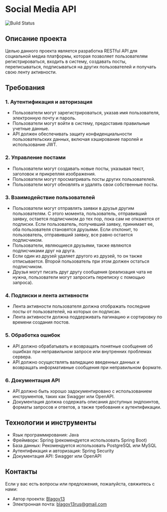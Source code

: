 # Social Media API

![Build Status](https://img.shields.io/badge/build-passing-brightgreen)

## Описание проекта

Целью данного проекта является разработка RESTful API для социальной медиа платформы, которая позволяет пользователям регистрироваться, входить в систему, создавать посты, переписываться, подписываться на других пользователей и получать свою ленту активности.

## Требования

### 1. Аутентификация и авторизация
- Пользователи могут зарегистрироваться, указав имя пользователя, электронную почту и пароль.
- Пользователи могут войти в систему, предоставив правильные учетные данные.
- API должен обеспечивать защиту конфиденциальности пользовательских данных, включая хэширование паролей и использование JWT.

### 2. Управление постами
- Пользователи могут создавать новые посты, указывая текст, заголовок и прикрепляя изображения.
- Пользователи могут просматривать посты других пользователей.
- Пользователи могут обновлять и удалять свои собственные посты.

### 3. Взаимодействие пользователей
- Пользователи могут отправлять заявки в друзья другим пользователям. С этого момента, пользователь, отправивший заявку, остается подписчиком до тех пор, пока сам не откажется от подписки. Если пользователь, получивший заявку, принимает ее, оба пользователя становятся друзьями. Если отклонит, то пользователь, отправивший заявку, все равно остается подписчиком.
- Пользователи, являющиеся друзьями, также являются подписчиками друг на друга.
- Если один из друзей удаляет другого из друзей, то он также отписывается. Второй пользователь при этом должен остаться подписчиком.
- Друзья могут писать друг другу сообщения (реализация чата не нужна, пользователи могут запросить переписку с помощью запроса).

### 4. Подписки и лента активности
- Лента активности пользователя должна отображать последние посты от пользователей, на которых он подписан.
- Лента активности должна поддерживать пагинацию и сортировку по времени создания постов.

### 5. Обработка ошибок
- API должно обрабатывать и возвращать понятные сообщения об ошибках при неправильном запросе или внутренних проблемах сервера.
- API должно осуществлять валидацию введенных данных и возвращать информативные сообщения при неправильном формате.

### 6. Документация API
- API должно быть хорошо задокументировано с использованием инструментов, таких как Swagger или OpenAPI.
- Документация должна содержать описания доступных эндпоинтов, форматы запросов и ответов, а также требования к аутентификации.

## Технологии и инструменты
- Язык программирования: Java
- Фреймворк: Spring (рекомендуется использовать Spring Boot)
- База данных: Рекомендуется использовать PostgreSQL или MySQL
- Аутентификация и авторизация: Spring Security
- Документация API: Swagger или OpenAPI

## Контакты

Если у вас есть вопросы или предложения, пожалуйста, свяжитесь с нами:

- Автор проекта: [Blagov13](https://github.com/Blagov13)
- Электронная почта: blagov13rus@gmail.com




